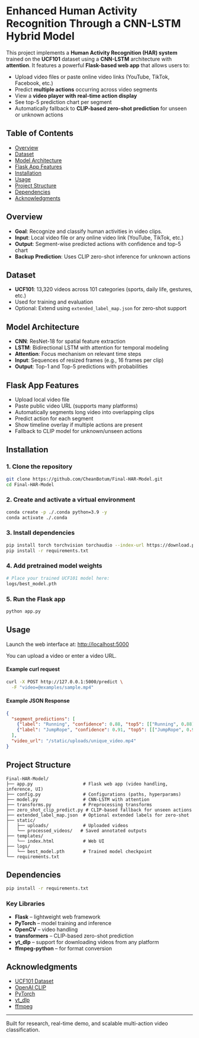 # Enhanced Human Activity Recognition Through a CNN-LSTM Hybrid Model 

This project implements a **Human Activity Recognition (HAR) system** trained on the **UCF101** dataset using a **CNN-LSTM** architecture with **attention**. It features a powerful **Flask-based web app** that allows users to:

- Upload video files or paste online video links (YouTube, TikTok, Facebook, etc.)
- Predict **multiple actions** occurring across video segments
- View a **video player with real-time action display**
- See top-5 prediction chart per segment
- Automatically fallback to **CLIP-based zero-shot prediction** for unseen or unknown actions

## Table of Contents

- [Overview](#overview)
- [Dataset](#dataset)
- [Model Architecture](#model-architecture)
- [Flask App Features](#flask-app-features)
- [Installation](#installation)
- [Usage](#usage)
- [Project Structure](#project-structure)
- [Dependencies](#dependencies)
- [Acknowledgments](#acknowledgments)

## Overview

- **Goal**: Recognize and classify human activities in video clips.
- **Input**: Local video file or any online video link (YouTube, TikTok, etc.)
- **Output**: Segment-wise predicted actions with confidence and top-5 chart
- **Backup Prediction**: Uses CLIP zero-shot inference for unknown actions

## Dataset

- **UCF101**: 13,320 videos across 101 categories (sports, daily life, gestures, etc.)
- Used for training and evaluation
- Optional: Extend using `extended_label_map.json` for zero-shot support

## Model Architecture

- **CNN**: ResNet-18 for spatial feature extraction
- **LSTM**: Bidirectional LSTM with attention for temporal modeling
- **Attention**: Focus mechanism on relevant time steps
- **Input**: Sequences of resized frames (e.g., 16 frames per clip)
- **Output**: Top-1 and Top-5 predictions with probabilities

## Flask App Features

- Upload local video file
- Paste public video URL (supports many platforms)
- Automatically segments long video into overlapping clips
- Predict action for each segment
- Show timeline overlay if multiple actions are present
- Fallback to CLIP model for unknown/unseen actions

## Installation

### 1. Clone the repository
```bash
git clone https://github.com/CheanBotum/Final-HAR-Model.git
cd Final-HAR-Model
```

### 2. Create and activate a virtual environment
```bash
conda create -p ./.conda python=3.9 -y
conda activate ./.conda
```

### 3. Install dependencies
```bash
pip install torch torchvision torchaudio --index-url https://download.pytorch.org/whl/cu118
pip install -r requirements.txt
```

### 4. Add pretrained model weights
```bash
# Place your trained UCF101 model here:
logs/best_model.pth
```

### 5. Run the Flask app
```bash
python app.py
```

## Usage

Launch the web interface at: [http://localhost:5000](http://localhost:5000)

You can upload a video or enter a video URL.

#### Example curl request
```bash
curl -X POST http://127.0.0.1:5000/predict \
  -F "video=@examples/sample.mp4"
```

#### Example JSON Response
```json
{
  "segment_predictions": [
    {"label": "Running", "confidence": 0.88, "top5": [["Running", 0.88], ["Walking", 0.06], ...]},
    {"label": "JumpRope", "confidence": 0.91, "top5": [["JumpRope", 0.91], ["Skipping", 0.05], ...]}
  ],
  "video_url": "/static/uploads/unique_video.mp4"
}
```

## Project Structure
```
Final-HAR-Model/
├── app.py                   # Flask web app (video handling, inference, UI)
├── config.py                # Configurations (paths, hyperparams)
├── model.py                 # CNN-LSTM with attention
├── transforms.py            # Preprocessing transforms
├── zero_shot_clip_predict.py # CLIP-based fallback for unseen actions
├── extended_label_map.json  # Optional extended labels for zero-shot
├── static/
│   ├── uploads/             # Uploaded videos
│   └── processed_videos/   # Saved annotated outputs
├── templates/
│   └── index.html           # Web UI
├── logs/
│   └── best_model.pth       # Trained model checkpoint
└── requirements.txt
```

## Dependencies

```bash
pip install -r requirements.txt
```

### Key Libraries

- **Flask** – lightweight web framework
- **PyTorch** – model training and inference
- **OpenCV** – video handling
- **transformers** – CLIP-based zero-shot prediction
- **yt_dlp** – support for downloading videos from any platform
- **ffmpeg-python** – for format conversion

## Acknowledgments

- [UCF101 Dataset](https://www.crcv.ucf.edu/data/UCF101.php)
- [OpenAI CLIP](https://github.com/openai/CLIP)
- [PyTorch](https://pytorch.org/)
- [yt_dlp](https://github.com/yt-dlp/yt-dlp)
- [ffmpeg](https://ffmpeg.org/)

---

Built for research, real-time demo, and scalable multi-action video classification.
